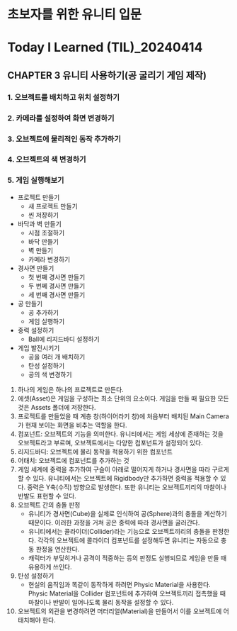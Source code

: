 # 초보자를 위한 유니티 입문

# Today I Learned (TIL)_20240414

## CHAPTER 3 유니티 사용하기(공 굴리기 게임 제작)

### 1. 오브젝트를 배치하고 위치 설정하기
### 2. 카메라를 설정하여 화면 변경하기
### 3. 오브젝트에 물리적인 동작 추가하기
### 4. 오브젝트의 색 변경하기
### 5. 게임 실행해보기

- 프로젝트 만들기
  - 새 프로젝트 만들기
  - 씬 저장하기
- 바닥과 벽 만들기
  - 시점 조절하기
  - 바닥 만들기
  - 벽 만들기
  - 카메라 변경하기
- 경사면 만들기
  - 첫 번째 경사면 만들기
  - 두 번쩨 경사면 만들기
  - 세 번째 경사면 만들기
- 공 만들기
  - 공 추가하기
  - 게임 실행하기
- 중력 설정하기
  - Ball에 리지드바디 설정하기
- 게임 발전시키기
  - 공을 여러 개 배치하기 
  - 탄성 설정하기
  - 공의 색 변경하기 

1. 하나의 게임은 하나의 프로젝트로 만든다.
2. 에셋(Asset)은 게임을 구성하는 최소 단위의 요소이다. 게임을 만들 때 필요한 모든 것은 Assets 폴더에 저장한다. 
3. 프로젝트를 만들었을 때 계층 창(하이어라키 창)에 처음부터 배치된 Main Camera가 현재 보이는 화면을 비추는 역할을 한다. 
4. 컴포넌트: 오브젝트의 기능을 의미한다. 유니티에서는 게임 세상에 존재하는 것을 오브젝트라고 부르며, 오브젝트에서는 다양한 컴포넌트가 설정되어 있다. 
5. 리지드바디: 오브젝트에 물리 동작을 적용하기 위한 컴포넌트
6. 어태치: 오브젝트에 컴포넌트를 추가하는 것
7. 게임 세계에 중력을 추가하여 구슬이 아래로 떨어지게 하거나 경사면을 따라 구르게 할 수 있다. 유니티에서는 오브젝트에 Rigidbody만 추가하면 중력을 적용할 수 있다. 
   중력은 Y축(수직) 방향으로 발생한다. 또한 유니티는 오브젝트끼리의 마찰이나 반발도 표현할 수 있다. 
8. 오브젝트 간의 충돌 판정
   - 유니티가 경사면(Cube)을 실체로 인식하여 공(Sphere)과의 충돌을 계산하기 때문이다. 이러한 과정을 거쳐 공은 중력에 따라 경사면을 굴러간다.
   - 유니티에서는 콜라이더(Collider)라는 기능으로 오브젝트끼리의 충돌을 판정한다. 각각의 오브젝트에 콜라이더 컴포넌트를 설정해두면 유니티는 자동으로 충동 판정을 연산한다.
   - 캐릭터가 부딪히거나 공격이 적중하는 등의 판정도 실행되므로 게임을 만들 때 유용하게 쓰인다.
9. 탄성 설정하기
   - 현실의 움직임과 똑같이 동작하게 하려면 Physic Material을 사용한다. Physic Material을 Collider 컴포넌트에 추가하여 오브젝트끼리 접촉했을 때 마찰이나 반발이 일어나도록 물리 동작을 설정할 수 있다. 
10. 오브젝트의 외관을 변경하려면 머터리얼(Material)을 만들어서 이를 오브젝트에 어태치해야 한다. 






